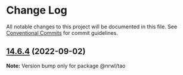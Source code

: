 # Change Log

All notable changes to this project will be documented in this file.
See [Conventional Commits](https://conventionalcommits.org) for commit guidelines.

## [14.6.4](https://github.com/nrwl/nx/compare/14.6.3...14.6.4) (2022-09-02)

**Note:** Version bump only for package @nrwl/tao
